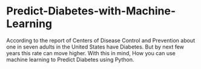 # Predict-Diabetes-with-Machine-Learning

According to the report of Centers of Disease Control and Prevention about one in seven adults in the United States have Diabetes. But by next few years this rate can move higher. With this in mind, How you can use machine learning to Predict Diabetes using Python.
